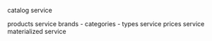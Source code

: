 catalog service

products service
brands - categories - types service
prices service
materialized service
